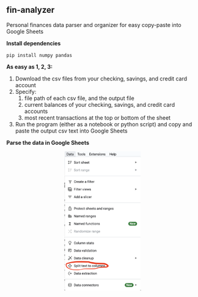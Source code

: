 ## fin-analyzer
Personal finances data parser and organizer for easy copy-paste into Google Sheets

**Install dependencies**
```
pip install numpy pandas
```

**As easy as 1, 2, 3:**
1. Download the csv files from your checking, savings, and credit card account
2. Specify: 
    1. file path of each csv file, and the output file
    2. current balances of your checking, savings, and credit card accounts
    3. most recent transactions at the top or bottom of the sheet
3. Run the program (either as a notebook or python script) and copy and paste the output csv text into Google Sheets 

**Parse the data in Google Sheets**
<p align="center">
    <img alt="Google Sheets Import info" src="Sheets_info.png" width="200">
</p>
